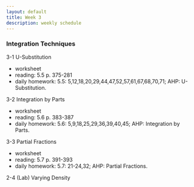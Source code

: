 ```yaml
---
layout: default
title: Week 3
description: weekly schedule
--- 
```

### Integration Techniques

3-1 U-Substitution

* worksheet <br>
* reading: 5.5 p. 375-281  <br>
* daily homework: 5.5: 5,12,18,20,29,44,47,52,57,61,67,68,70,71; AHP: U-Substitution.  <br>

3-2 Integration by Parts 

* worksheet
* reading: 5.6 p. 383-387  <br>
* daily homework: 5.6: 5,9,18,25,29,36,39,40,45; AHP: Integration by Parts.  <br>

3-3 Partial Fractions 

* worksheet
* reading: 5.7 p. 391-393 <br>
* daily homework: 5.7: 21-24,32; AHP: Partial Fractions.   <br>

2-4 (Lab) Varying Density 



